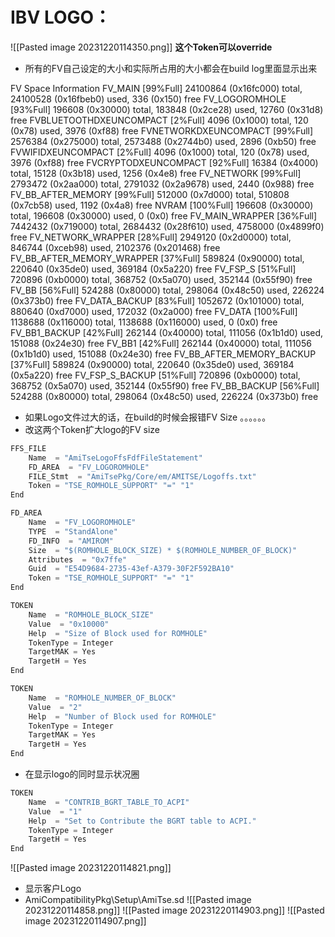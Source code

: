 # IBV LOGO：
![[Pasted image 20231220114350.png]]
**这个Token可以override**

* 所有的FV自己设定的大小和实际所占用的大小都会在build log里面显示出来


FV Space Information
FV_MAIN [99%Full] 24100864 (0x16fc000) total, 24100528 (0x16fbeb0) used, 336 (0x150) free
FV_LOGOROMHOLE [93%Full] 196608 (0x30000) total, 183848 (0x2ce28) used, 12760 (0x31d8) free
FVBLUETOOTHDXEUNCOMPACT [2%Full] 4096 (0x1000) total, 120 (0x78) used, 3976 (0xf88) free
FVNETWORKDXEUNCOMPACT [99%Full] 2576384 (0x275000) total, 2573488 (0x2744b0) used, 2896 (0xb50) free
FVWIFIDXEUNCOMPACT [2%Full] 4096 (0x1000) total, 120 (0x78) used, 3976 (0xf88) free
FVCRYPTODXEUNCOMPACT [92%Full] 16384 (0x4000) total, 15128 (0x3b18) used, 1256 (0x4e8) free
FV_NETWORK [99%Full] 2793472 (0x2aa000) total, 2791032 (0x2a9678) used, 2440 (0x988) free
FV_BB_AFTER_MEMORY [99%Full] 512000 (0x7d000) total, 510808 (0x7cb58) used, 1192 (0x4a8) free
NVRAM [100%Full] 196608 (0x30000) total, 196608 (0x30000) used, 0 (0x0) free
FV_MAIN_WRAPPER [36%Full] 7442432 (0x719000) total, 2684432 (0x28f610) used, 4758000 (0x4899f0) free
FV_NETWORK_WRAPPER [28%Full] 2949120 (0x2d0000) total, 846744 (0xceb98) used, 2102376 (0x201468) free
FV_BB_AFTER_MEMORY_WRAPPER [37%Full] 589824 (0x90000) total, 220640 (0x35de0) used, 369184 (0x5a220) free
FV_FSP_S [51%Full] 720896 (0xb0000) total, 368752 (0x5a070) used, 352144 (0x55f90) free
FV_BB [56%Full] 524288 (0x80000) total, 298064 (0x48c50) used, 226224 (0x373b0) free
FV_DATA_BACKUP [83%Full] 1052672 (0x101000) total, 880640 (0xd7000) used, 172032 (0x2a000) free
FV_DATA [100%Full] 1138688 (0x116000) total, 1138688 (0x116000) used, 0 (0x0) free
FV_BB1_BACKUP [42%Full] 262144 (0x40000) total, 111056 (0x1b1d0) used, 151088 (0x24e30) free
FV_BB1 [42%Full] 262144 (0x40000) total, 111056 (0x1b1d0) used, 151088 (0x24e30) free
FV_BB_AFTER_MEMORY_BACKUP [37%Full] 589824 (0x90000) total, 220640 (0x35de0) used, 369184 (0x5a220) free
FV_FSP_S_BACKUP [51%Full] 720896 (0xb0000) total, 368752 (0x5a070) used, 352144 (0x55f90) free
FV_BB_BACKUP [56%Full] 524288 (0x80000) total, 298064 (0x48c50) used, 226224 (0x373b0) free

* 如果Logo文件过大的话，在build的时候会报错FV Size 。。。。。。
* 改这两个Token扩大logo的FV size
```C
FFS_FILE
	Name  = "AmiTseLogoFfsFdfFileStatement"
	FD_AREA  = "FV_LOGOROMHOLE"
	FILE_Stmt  = "AmiTsePkg/Core/em/AMITSE/Logoffs.txt"
	Token = "TSE_ROMHOLE_SUPPORT" "=" "1"
End

FD_AREA
	Name  = "FV_LOGOROMHOLE"
	TYPE  = "StandAlone"
	FD_INFO  = "AMIROM"
	Size  = "$(ROMHOLE_BLOCK_SIZE) * $(ROMHOLE_NUMBER_OF_BLOCK)"
	Attributes  = "0x7ffe"
	Guid  = "E54D9684-2735-43ef-A379-30F2F592BA10"
	Token = "TSE_ROMHOLE_SUPPORT" "=" "1"
End

TOKEN
	Name  = "ROMHOLE_BLOCK_SIZE"
	Value  = "0x10000"
	Help  = "Size of Block used for ROMHOLE"
	TokenType = Integer
	TargetMAK = Yes
	TargetH = Yes
End

TOKEN
	Name  = "ROMHOLE_NUMBER_OF_BLOCK"
	Value  = "2"
	Help  = "Number of Block used for ROMHOLE"
	TokenType = Integer
	TargetMAK = Yes
	TargetH = Yes
End
```

* 在显示logo的同时显示状况圈
```C
TOKEN
    Name  = "CONTRIB_BGRT_TABLE_TO_ACPI"
    Value  = "1"
    Help  = "Set to Contribute the BGRT table to ACPI."
    TokenType = Integer
    TargetH = Yes
End
```
![[Pasted image 20231220114821.png]]
* 显示客户Logo
* AmiCompatibilityPkg\Setup\AmiTse.sd
![[Pasted image 20231220114858.png]]
![[Pasted image 20231220114903.png]]
![[Pasted image 20231220114907.png]]